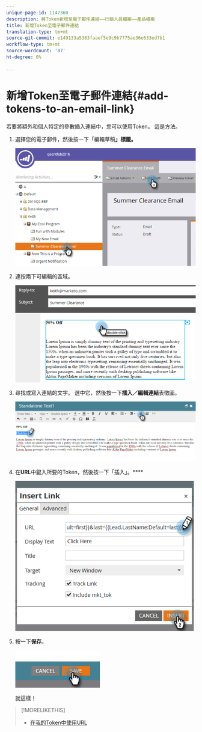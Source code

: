 ```yaml
---
unique-page-id: 1147360
description: 將Token新增至電子郵件連結——行銷人員檔案——產品檔案
title: 新增Token至電子郵件連結
translation-type: tm+mt
source-git-commit: e149133a5383faaef5e9c9b7775ae36e633ed7b1
workflow-type: tm+mt
source-wordcount: '87'
ht-degree: 0%

---
```



# 新增Token至電子郵件連結{#add-tokens-to-an-email-link}

若要將額外和個人特定的參數插入連結中，您可以使用Token。 這是方法。

1. 選擇您的電子郵件，然後按一下「編輯草稿&#x200B;**」標籤。**

   ![](assets/one.png)

1. 連按兩下可編輯的區域。

   ![](assets/two.png)

1. 尋找或寫入連結的文字。 選中它，然後按一下&#x200B;**插入／編輯連結**&#x200B;表徵圖。

   ![](assets/three.png)

1. 在&#x200B;**URL**&#x200B;中鍵入所要的Token，然後按一下「插入」。****

   ![](assets/four.png)

1. 按一下&#x200B;**保存**。

   ![](assets/five.png)

   就這樣！

>[!MORELIKETHIS]
>
>* [在我的Token中使用URL](using-urls-in-my-tokens.md)

>



